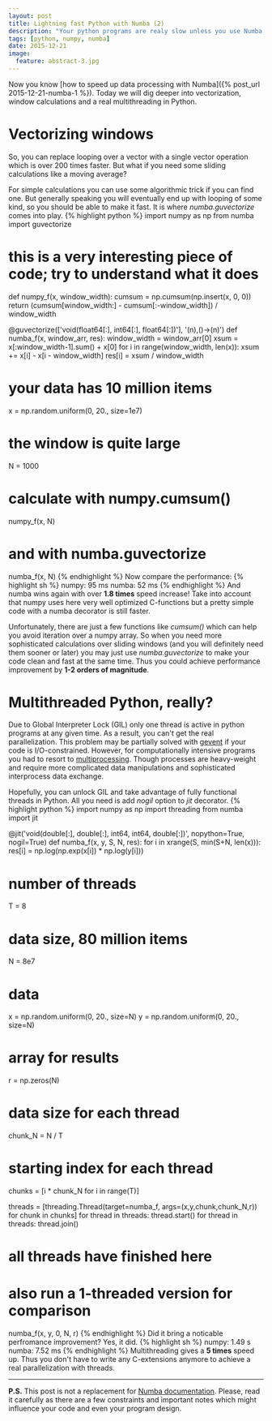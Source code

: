 ```yaml
---
layout: post
title: Lightning fast Python with Numba (2)
description: "Your python programs are realy slow unless you use Numba. Part 2."
tags: [python, numpy, numba]
date: 2015-12-21
image:
  feature: abstract-3.jpg
---
```


Now you know [how to speed up data processing with Numba]({% post_url 2015-12-21-numba-1 %}).
Today we will dig deeper into vectorization, window calculations and a real multithreading in Python.

# Vectorizing windows
So, you can replace looping over a vector with a single vector operation which is over 200 times faster. 
But what if you need some sliding calculations like a moving average?

For simple calculations you can use some algorithmic trick if you can find one. 
But generally speaking you will eventually end up with looping of some kind, so you should be able to make it fast.
It is where *numba.guvectorize* comes into play.
{% highlight python %}
import numpy as np
from numba import guvectorize

# this is a very interesting piece of code; try to understand what it does
def numpy_f(x, window_width):
  cumsum = np.cumsum(np.insert(x, 0, 0)) 
  return (cumsum[window_width:] - cumsum[:-window_width]) / window_width


@guvectorize(['void(float64[:], int64[:], float64[:])'], '(n),()->(n)')
def numba_f(x, window_arr, res):
    window_width = window_arr[0]
    xsum = x[:window_width-1].sum() + x[0]
    for i in range(window_width, len(x)):
        xsum += x[i] - x[i - window_width]
        res[i] = xsum / window_width


# your data has 10 million items
x = np.random.uniform(0, 20., size=1e7)
# the window is quite large
N = 1000

# calculate with numpy.cumsum()
numpy_f(x, N)
# and with numba.guvectorize
numba_f(x, N)
{% endhighlight %}
Now compare the performance:
{% highlight sh %}
numpy: 95 ms
numba: 52 ms
{% endhighlight %}
And numba wins again with over **1.8 times** speed increase!
Take into account that numpy uses here very well optimized C-functions but a pretty simple code with a numba decorator is still faster.

Unfortunately, there are just a few functions like *cumsum()* which can help you avoid iteration over a numpy array. 
So when you need more sophisticated calculations over sliding windows (and you will definitely need them sooner or later) 
you may just use *numba.guvectorize* to make your code clean and fast at the same time. 
Thus you could achieve performance improvement by **1-2 orders of magnitude**.


# Multithreaded Python, really?
Due to Global Interpreter Lock (GIL) only one thread is active in python programs at any given time. As a result, you can't get the real parallelization. 
This problem may be partially solved with [gevent](http://www.gevent.org) if your code is I/O-constrained.
However, for computationally intensive programs you had to resort to [multiprocessing](https://docs.python.org/2/library/multiprocessing.html).
Though processes are heavy-weight and require more complicated data manipulations and sophisticated interprocess data exchange.

Hopefully, you can unlock GIL and take advantage of fully functional threads in Python. All you need is add *nogil* option to *jit* decorator.
{% highlight python %}
import numpy as np
import threading
from numba import jit


@jit('void(double[:], double[:], int64, int64, double[:])', nopython=True, nogil=True)
def numba_f(x, y, S, N, res):
    for i in xrange(S, min(S+N, len(x))):
        res[i] = np.log(np.exp(x[i]) * np.log(y[i]))


# number of threads
T = 8
# data size, 80 million items
N = 8e7
# data
x = np.random.uniform(0, 20., size=N)
y = np.random.uniform(0, 20., size=N)
# array for results
r = np.zeros(N)

# data size for each thread
chunk_N = N / T
# starting index for each thread
chunks = [i * chunk_N for i in range(T)]

threads = [threading.Thread(target=numba_f, args=(x,y,chunk,chunk_N,r)) for chunk in chunks]
for thread in threads:
  thread.start()
for thread in threads:
  thread.join()
# all threads have finished here

# also run a 1-threaded version for comparison
numba_f(x, y, 0, N, r)
{% endhighlight %}
Did it bring a noticable perfromance improvement? Yes, it did.
{% highlight sh %}
numpy: 1.49 s
numba: 7.52 ms
{% endhighlight %}
Multithreading gives a **5 times** speed up. Thus you don't have to write any C-extensions anymore to achieve a real parallelization with threads.

----
**P.S.** This post is not a replacement for [Numba documentation](http://numba.pydata.org/numba-doc/). 
Please, read it carefully as there are a few constraints and important notes 
which might influence your code and even your program design.

